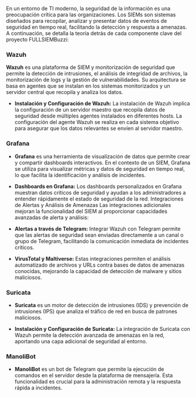 En un entorno de TI moderno, la seguridad de la información es una preocupación crítica para las organizaciones. Los SIEMs son sistemas diseñados para recopilar, analizar y presentar datos de eventos de seguridad en tiempo real, facilitando la detección y respuesta a amenazas. A continuación, se detalla la teoría detrás de cada componente clave del proyecto FULLSIEMBuzzi:

### **Wazuh**

**Wazuh** es una plataforma de SIEM y monitorización de seguridad que permite la detección de intrusiones, el análisis de integridad de archivos, la monitorización de logs y la gestión de vulnerabilidades. Su arquitectura se basa en agentes que se instalan en los sistemas monitorizados y un servidor central que recopila y analiza los datos.

- **Instalación y Configuración de Wazuh:** La instalación de Wazuh implica la configuración de un servidor maestro que recopila datos de seguridad desde múltiples agentes instalados en diferentes hosts. La configuración del agente Wazuh se realiza en cada sistema objetivo para asegurar que los datos relevantes se envíen al servidor maestro.
  
### **Grafana**

- **Grafana** es una herramienta de visualización de datos que permite crear y compartir dashboards interactivos. En el contexto de un SIEM, Grafana se utiliza para visualizar métricas y datos de seguridad en tiempo real, lo que facilita la identificación y análisis de incidentes.

- **Dashboards en Grafana:** Los dashboards personalizados en Grafana muestran datos críticos de seguridad y ayudan a los administradores a entender rápidamente el estado de seguridad de la red.
Integraciones de Alertas y Análisis de Amenazas
Las integraciones adicionales mejoran la funcionalidad del SIEM al proporcionar capacidades avanzadas de alerta y análisis:

- **Alertas a través de Telegram:** Integrar Wazuh con Telegram permite que las alertas de seguridad sean enviadas directamente a un canal o grupo de Telegram, facilitando la comunicación inmediata de incidentes críticos.

- **VirusTotal y Maltiverse:** Estas integraciones permiten el análisis automatizado de archivos y URLs contra bases de datos de amenazas conocidas, mejorando la capacidad de detección de malware y sitios maliciosos.

### **Suricata**

- **Suricata** es un motor de detección de intrusiones (IDS) y prevención de intrusiones (IPS) que analiza el tráfico de red en busca de patrones maliciosos.

- **Instalación y Configuración de Suricata:** La integración de Suricata con Wazuh permite la detección avanzada de amenazas en la red, aportando una capa adicional de seguridad al entorno.

### **ManoliBot**

- **ManoliBot** es un bot de Telegram que permite la ejecución de comandos en el servidor desde la plataforma de mensajería. Esta funcionalidad es crucial para la administración remota y la respuesta rápida a incidentes.
